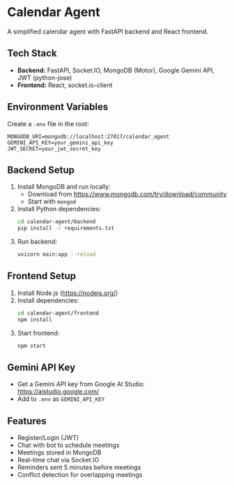 # Calendar Agent

A simplified calendar agent with FastAPI backend and React frontend.

## Tech Stack
- **Backend:** FastAPI, Socket.IO, MongoDB (Motor), Google Gemini API, JWT (python-jose)
- **Frontend:** React, socket.io-client

## Environment Variables
Create a `.env` file in the root:
```
MONGODB_URI=mongodb://localhost:27017/calendar_agent
GEMINI_API_KEY=your_gemini_api_key
JWT_SECRET=your_jwt_secret_key
```

## Backend Setup
1. Install MongoDB and run locally:
   - Download from https://www.mongodb.com/try/download/community
   - Start with `mongod`
2. Install Python dependencies:
   ```sh
   cd calendar-agent/backend
   pip install -r requirements.txt
   ```
3. Run backend:
   ```sh
   uvicorn main:app --reload
   ```

## Frontend Setup
1. Install Node.js (https://nodejs.org/)
2. Install dependencies:
   ```sh
   cd calendar-agent/frontend
   npm install
   ```
3. Start frontend:
   ```sh
   npm start
   ```

## Gemini API Key
- Get a Gemini API key from Google AI Studio: https://aistudio.google.com/
- Add to `.env` as `GEMINI_API_KEY`

## Features
- Register/Login (JWT)
- Chat with bot to schedule meetings
- Meetings stored in MongoDB
- Real-time chat via Socket.IO
- Reminders sent 5 minutes before meetings
- Conflict detection for overlapping meetings
